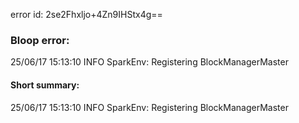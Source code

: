 error id: 2se2Fhxljo+4Zn9IHStx4g==
### Bloop error:

25/06/17 15:13:10 INFO SparkEnv: Registering BlockManagerMaster
#### Short summary: 

25/06/17 15:13:10 INFO SparkEnv: Registering BlockManagerMaster
